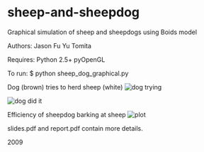 sheep-and-sheepdog
==================

Graphical simulation of sheep and sheepdogs using Boids model

Authors:
  Jason Fu
  Yu Tomita

Requires:
  Python 2.5+
  pyOpenGL

To run:
  $ python sheep_dog_graphical.py


Dog (brown) tries to herd sheep (white)
![dog trying](nekobon.github.com/sheep-and-sheepdog/dog_trying.png)

![dog did it](nekobon.github.com/sheep-and-sheepdog/dog_didit.png)

Efficiency of sheepdog barking at sheep
![plot](nekobon.github.com/sheep-and-sheepdog/herding_efficiency.png)


slides.pdf and report.pdf contain more details.

2009
